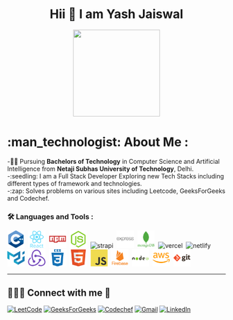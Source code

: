 


<h1 id="header" align="center">
  Hii 👋 I am Yash Jaiswal
</h1>
<div id="header" align="center">
  <img width="200" height="200" margin="0"  src="https://camo.githubusercontent.com/a4c584bce1c41271485d28f92aaf9f581b3c88b68ca723b6edfd58b4ba988c2b/68747470733a2f2f63646e2e6472696262626c652e636f6d2f75736572732f313138373833362f73637265656e73686f74732f363533393432392f70726f6772616d65722e676966" width="100"/>
</div>


<h1> :man_technologist: About Me : </h1>
-👨‍🎓 Pursuing <B>Bachelors of Technology</B> in Computer Science and Artificial Intelligence from <B>Netaji Subhas University of Technology</B>, Delhi.
<br/>
-:seedling: I am a Full Stack Developer Exploring new Tech Stacks including different types of framework and technologies.
<br/>
-:zap: Solves problems on various sites including Leetcode, GeeksForGeeks and Codechef.

### :hammer_and_wrench: Languages and Tools :
<div>
  <img src="https://github.com/devicons/devicon/blob/master/icons/cplusplus/cplusplus-original.svg" title="Cpp" alt="Cpp" width="40" height="40"/>&nbsp;
  <img src="https://github.com/devicons/devicon/blob/master/icons/react/react-original-wordmark.svg" title="React" alt="React" width="40" height="40"/>&nbsp;
  <img src="https://github.com/devicons/devicon/blob/master/icons/npm/npm-original-wordmark.svg" title="React" alt="npm" width="40" height="40"/>&nbsp; 
  <img src="https://github.com/devicons/devicon/blob/master/icons/nodejs/nodejs-plain.svg" title="React" alt="node" width="40" height="40"/>&nbsp; 
  <img src="https://seeklogo.com/images/S/strapi-logo-3566BEBAAE-seeklogo.com.png" title="React" alt="strapi" width="40" height="40"/>&nbsp; 
  <img src="https://github.com/devicons/devicon/blob/master/icons/express/express-original-wordmark.svg" title="React" alt="express" width="40" height="40"/>&nbsp; 
  <img src="https://github.com/devicons/devicon/blob/master/icons/mongodb/mongodb-plain-wordmark.svg" title="React" alt="mongodb" width="40" height="40"/>&nbsp; 
  <img src="https://upload.wikimedia.org/wikipedia/commons/thumb/5/5e/Vercel_logo_black.svg/768px-Vercel_logo_black.svg.png" title="Material UI" alt="vercel" width="60" height="20"/>&nbsp;
  <img src="https://upload.wikimedia.org/wikipedia/commons/thumb/b/b8/Netlify_logo.svg/221px-Netlify_logo.svg.png?20180815190440" title="Material UI" alt="netlify" width="60" height="20"/>&nbsp;  
  <img src="https://github.com/devicons/devicon/blob/master/icons/materialui/materialui-original.svg" title="Material UI" alt="Material UI" width="40" height="40"/>&nbsp;
  <img src="https://github.com/devicons/devicon/blob/master/icons/redux/redux-original.svg" title="Redux" alt="Redux " width="40" height="40"/>&nbsp;
  <img src="https://github.com/devicons/devicon/blob/master/icons/css3/css3-plain-wordmark.svg"  title="CSS3" alt="CSS" width="40" height="40"/>&nbsp;
  <img src="https://github.com/devicons/devicon/blob/master/icons/html5/html5-original.svg" title="HTML5" alt="HTML" width="40" height="40"/>&nbsp;
  <img src="https://github.com/devicons/devicon/blob/master/icons/javascript/javascript-original.svg" title="JavaScript" alt="JavaScript" width="40" height="40"/>&nbsp;
  <img src="https://github.com/devicons/devicon/blob/master/icons/firebase/firebase-plain-wordmark.svg" title="Firebase" alt="Firebase" width="40" height="40"/>&nbsp;
  <img src="https://github.com/devicons/devicon/blob/master/icons/nodejs/nodejs-original-wordmark.svg" title="NodeJS" alt="NodeJS" width="40" height="40"/>&nbsp;
  <img src="https://github.com/devicons/devicon/blob/master/icons/amazonwebservices/amazonwebservices-plain-wordmark.svg" title="AWS" alt="AWS" width="40" height="40"/>&nbsp;
  <img src="https://github.com/devicons/devicon/blob/master/icons/git/git-original-wordmark.svg" title="Git" alt="Git" width="40" height="40"/>
</div>
<hr>

## 🧑🏻‍💻 Connect with me 👋
<a href="https://leetcode.com/yashjaiswal_only/"> ![LeetCode](https://img.shields.io/badge/LeetCode-000000?style=for-the-badge&logo=LeetCode&logoColor=#d16c06)</a>
<a href="https://auth.geeksforgeeks.org/user/yashjaiswal2121/profile"> ![GeeksForGeeks](https://img.shields.io/badge/GeeksForGeeks-green?style=for-the-badge&logo=GeeksForGeeks&logoColor=#d16c06)</a>
<a href="https://www.codechef.com/users/yash_jaiswal11"> ![Codechef](https://img.shields.io/badge/Codechef-000000?style=for-the-badge&logo=Codechef&logoColor=#d16c06)</a>
<a href="mailto:yashjaiswal2121@gmail.com"> ![Gmail](https://img.shields.io/badge/Gmail-D14836?style=for-the-badge&logo=gmail&logoColor=white)</a>
<a href="https://www.linkedin.com/in/yash-jaiswal-0391691b9/"> ![LinkedIn](https://img.shields.io/badge/linkedin-%230077B5.svg?style=for-the-badge&logo=linkedin&logoColor=white)</a>



